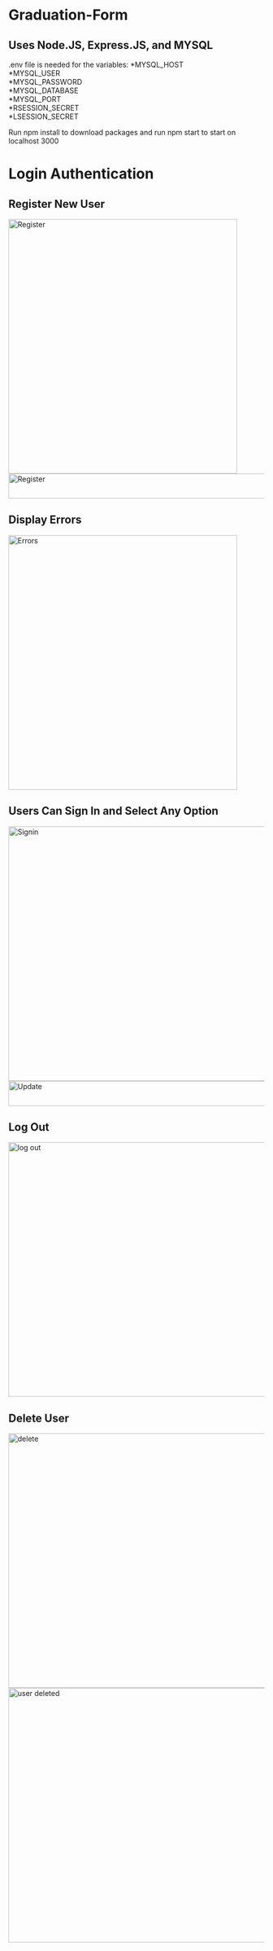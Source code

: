 # Graduation-Form
## Uses Node.JS, Express.JS, and MYSQL  
.env file is needed for the variables:
  *MYSQL_HOST  
  *MYSQL_USER  
  *MYSQL_PASSWORD  
  *MYSQL_DATABASE  
  *MYSQL_PORT  
  *RSESSION_SECRET  
  *LSESSION_SECRET  

Run npm install to download packages and run npm start to start on localhost 3000  
  
# Login Authentication
## Register New User  
<img src='/Styling/Images/rsucess.gif' width=450px height=500px title='Register' alt='Register' />
<img src='/Styling/Images/row.png' width=1108px height=49px title='Register' alt='Register' />
  
## Display Errors  
<img src='/Styling/Images/rerrors.gif' width=450px height=500px title='Errors' alt='Errors' />
  
## Users Can Sign In and Select Any Option  
<img src='/Styling/Images/sign in and approve.gif' width=750px height=500px title='Signin' alt='Signin' />
<img src='/Styling/Images/newRow.png' width=1108px height=49px title='Update' alt='Update' />
  
## Log Out
<img src='/Styling/Images/log out.gif' width=750px height=500px title='log out' alt='log out' />
  
## Delete User
<img src='/Styling/Images/delete.gif' width=750px height=500px title='delete' alt='delete' />
<img src='/Styling/Images/user deleted.gif' width=750px height=500px title='user deleted' alt='user deleted' />
